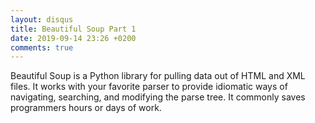 ```yaml
---
layout: disqus
title: Beautiful Soup Part 1
date: 2019-09-14 23:26 +0200
comments: true
---
```


Beautiful Soup is a Python library for pulling data out of HTML and XML files. It works with your favorite parser to provide idiomatic ways of navigating, searching, and modifying the parse tree. It commonly saves programmers hours or days of work.

